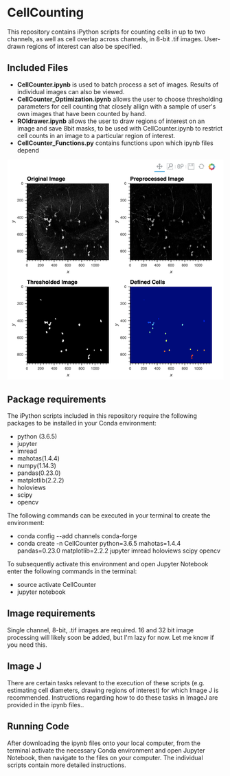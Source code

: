 # CellCounting
This repository contains iPython scripts for counting cells in up to two channels, as well as cell overlap across channels, in 8-bit .tif images.  User-drawn regions of interest can also be specified.

## Included Files
* **CellCounter.ipynb** is used to batch process a set of images.  Results of individual images can also be viewed.
* **CellCounter_Optimization.ipynb** allows the user to choose thresholding parameters for cell counting that closely allign with a sample of user's own images that have been counted by hand.
* **ROIdrawer.ipynb** allows the user to draw regions of interest on an image and save 8bit masks, to be used with CellCounter.ipynb to restrict cell counts in an image to a particular region of interest.
* **CellCounter_Functions.py** contains functions upon which ipynb files depend

![Example](Images/Example.png)

## Package requirements
The iPython scripts included in this repository require the following packages to be installed in your Conda environment:
* python (3.6.5)
* jupyter
* imread
* mahotas(1.4.4)
* numpy(1.14.3)
* pandas(0.23.0)
* matplotlib(2.2.2) 
* holoviews
* scipy
* opencv

The following commands can be executed in your terminal to create the environment: 
* conda config --add channels conda-forge
* conda create -n CellCounter python=3.6.5 mahotas=1.4.4 pandas=0.23.0 matplotlib=2.2.2 jupyter imread holoviews scipy opencv

To subsequently activate this environment and open Jupyter Notebook enter the following commands in the terminal:
* source activate CellCounter
* jupyter notebook

## Image requirements
Single channel, 8-bit, .tif images are required. 
16 and 32 bit image processing will likely soon be added, but I'm lazy for now.  Let me know if you need this.

## Image J
There are certain tasks relevant to the execution of these scripts (e.g. estimating cell diameters, drawing regions of interest) for which Image J is recommended.  Instructions regarding how to do these tasks in ImageJ are provided in the ipynb files..

## Running Code
After downloading the ipynb files onto your local computer, from the terminal activate the necessary Conda environment and open Jupyter Notebook, then navigate to the files on your computer. The individual scripts contain more detailed instructions.
